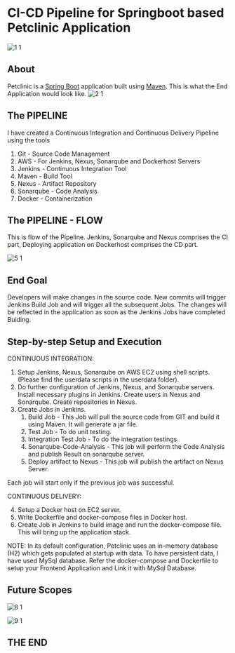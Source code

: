 # CI-CD Pipeline for Springboot based Petclinic Application

![1 1](https://user-images.githubusercontent.com/84190111/127105410-ccc2e111-4fe3-459a-9b78-b41cdf29994e.png)

## About
Petclinic is a [Spring Boot](https://spring.io/guides/gs/spring-boot) application built using [Maven](https://spring.io/guides/gs/maven/). 
This is what the End Application would look like.
![2 1](https://user-images.githubusercontent.com/84190111/127105693-fc3ca271-9a1f-48dc-898e-d79564d64231.png)


## The PIPELINE
I have created a Continuous Integration and Continuous Delivery Pipeline using the  tools 

1. Git - Source Code Management
2. AWS -  For Jenkins, Nexus, Sonarqube and Dockerhost Servers
3. Jenkins - Continuous Integration Tool
4. Maven - Build Tool
5. Nexus - Artifact Repository
6. Sonarqube - Code Analysis
7. Docker - Containerization

## The PIPELINE - FLOW

This is flow of the Pipeline. Jenkins, Sonarqube and Nexus comprises the CI part, Deploying application on Dockerhost comprises the CD part.

![5 1](https://user-images.githubusercontent.com/84190111/127106959-4d0405f8-4bf4-4d81-ae5f-ae512995fc88.png)

## End Goal

Developers will make changes in the source code. New commits will trigger Jenkins Build Job and will trigger all the subsequent Jobs. The changes will be reflected in the application as soon as the Jenkins Jobs have completed Buiding.

## Step-by-step Setup and Execution

CONTINUOUS INTEGRATION:

1. Setup Jenkins, Nexus, Sonarqube on AWS EC2 using shell scripts.(Please find the userdata scripts in the userdata folder).
2. Do further configuration of Jenkins, Nexus, and Sonarqube servers. Install necessary plugins in Jenkins. Create users in Nexus and Sonarqube. Create repositories in Nexus.
3. Create Jobs in Jenkins.
    1. Build Job - This Job will pull the source code from GIT and build it using Maven. It will generate a jar file.
    2. Test Job - To do unit testing.
    3. Integration Test Job - To do the integration testings.
    4. Sonarqube-Code-Analysis - This job will perform the Code Analysis and publish Result on sonarqube server.
    5. Deploy artifact to Nexus - This job will publish the artifact on Nexus Server.

Each job will start only if the previous job was successful.

CONTINUOUS DELIVERY:

4. Setup a Docker host on EC2 server.  
5. Write Dockerfile and docker-compose files in Docker host.
6. Create Job in Jenkins to build image and run the docker-compose file. This will bring up the application stack.

NOTE: In its default configuration, Petclinic uses an in-memory database (H2) which gets populated at startup with data. To have persistent data, I have used MySql database. Refer the docker-compose and Dockerfile to setup your Frontend Application and Link it with MySql Database. 

## Future Scopes

![8 1](https://user-images.githubusercontent.com/84190111/127109361-204ec591-bf15-4649-b6a5-15dcbbad1458.png)

![9 1](https://user-images.githubusercontent.com/84190111/127109479-49e2ecd1-92f0-4296-9376-534b39e86f00.png)

## THE END
